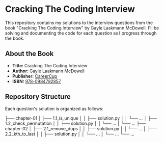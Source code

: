 # Cracking The Coding Interview 

This repository contains my solutions to the interview questions from the book "Cracking The Coding Interview" by Gayle Laakmann McDowell. I'll be solving and documenting the code for each question as I progress through the book.

## About the Book

- **Title:** Cracking The Coding Interview
- **Author:** Gayle Laakmann McDowell
- **Publisher:** [CareerCup](http://www.crackingthecodinginterview.com/)
- **ISBN:** [978-0984782857](https://www.amazon.com/dp/0984782850/)

## Repository Structure

Each question's solution is organized as follows:

├── chapter-01
│ ├── 1.1_is_unique
│ │ ├── solution.py
│ │ └── ...
│ ├── 1.2_check_permutation
│ │ ├── solution.py
│ │ └── ...
│ └── ...
├── chapter-02
│ ├── 2.1_remove_dups
│ │ ├── solution.py
│ │ └── ...
│ ├── 2.2_kth_to_last
│ │ ├── solution.py
│ │ └── ...
│ └── ...
└── ...
